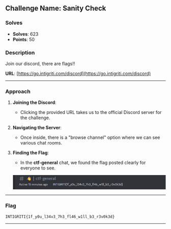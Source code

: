 ## **Challenge Name: Sanity Check**

### **Solves**
- **Solves**: 623  
- **Points**: 50  

### **Description**
Join our discord, there are flags!!

**URL**: [https://go.intigriti.com/discord](https://go.intigriti.com/discord)

---

### **Approach**

1. **Joining the Discord**:
   - Clicking the provided URL takes us to the official Discord server for the challenge.
   
2. **Navigating the Server**:
   - Once inside, there is a "browse channel" option where we can see various chat rooms.
   
3. **Finding the Flag**:
   - In the **ctf-general** chat, we found the flag posted clearly for everyone to see.
   
   ![Image](Resources/image.png)

---

### **Flag**
```
INTIGRITI{1f_y0u_l34v3_7h3_fl46_w1ll_b3_r3v0k3d}
```

---
